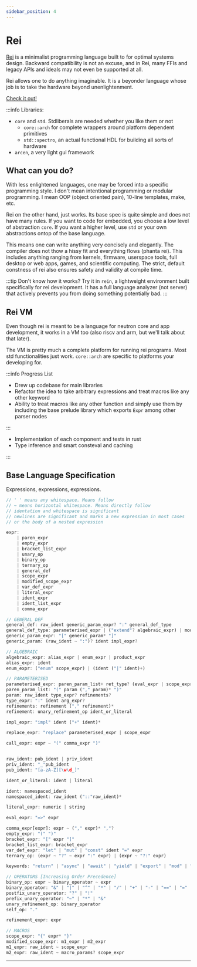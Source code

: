 ```yaml
---
sidebar_position: 4
---
```


# Rei

[Rei](https://hyperswine.github.io/rei) is a minimalist programming language built to for optimal systems design. Backward compatibility is not an excuse, and in Rei, many FFIs and legacy APIs and ideals may not even be supported at all.

Rei allows one to do anything imaginable. It is a beyonder language whose job is to take the hardware beyond unenlightenment.

[Check it out!](https://hyperswine.github.io/rei)

:::info
Libraries:

- `core` and `std`. Stdliberals are needed whether you like them or not
  - `core::arch` for complete wrappers around platform dependent primitives
  - `std::spectro`, an actual functional HDL for building all sorts of hardware
- `arcen`, a very light gui framework

## What can you do?

With less enlightened languages, one may be forced into a specific programming style. I don't mean intentional programming or modular programming. I mean OOP (object oriented pain), 10-line templates, make, etc.

Rei on the other hand, just works. Its base spec is quite simple and does not have many rules. If you want to code for embedded, you choose a low level of abstraction `core`. If you want a higher level, use `std` or your own abstractions ontop of the base language.

This means one can write anything very concisely and elegantly. The compiler does not thow a hissy fit and everything flows (phanta rei). This includes anything ranging from kernels, firmware, userspace tools, full desktop or web apps, games, and scientific computing. The strict, default constness of rei also ensures safety and validity at compile time.

:::tip
Don't know how it works? Try it in `rein`, a lightweight environment built specifically for rei development. It has a full language analyzer (not server) that actively prevents you from doing something potentially bad.
:::

## Rei VM

Even though rei is meant to be a language for neutron core and app development, it works in a VM too (also riscv and arm, but we'll talk about that later).

The VM is pretty much a complete platform for running rei programs. Most std functionalities just work. `core::arch` are specific to platforms your developing for.

:::info Progress List

- Drew up codebase for main libraries
- Refactor the idea to take arbitrary expressions and treat macros like any other keyword
- Ability to treat macros like any other function and simply use them by including the base prelude library which exports `Expr` among other parser nodes

:::

- Implementation of each component and tests in rust
- Type inference and smart consteval and caching

:::

## Base Language Specification

Expressions, expressions, expressions.

```rust
// ' ' means any whitespace. Means follow
// ~ means horizontal whitespace. Means directly follow
// identation and whitespace is significant
// newlines are significant and marks a new expression in most cases
// or the body of a nested expression

expr:
    | paren_expr
    | empty_expr
    | bracket_list_expr
    | unary_op
    | binary_op
    | ternary_op
    | general_def
    | scope_expr
    | modified_scope_expr
    | var_def_expr
    | literal_expr
    | ident_expr
    | ident_list_expr
    | comma_expr

// GENERAL DEF
general_def: raw_ident generic_param_expr? ":" general_def_type
general_def_type: parameterised_expr | ("extend"? algebraic_expr) | mod_scope | replace_expr
generic_param_expr: "[" generic_param* "]"
generic_param: (raw_ident ~ ":")? ident impl_expr?

// ALGEBRAIC
algebraic_expr: alias_expr | enum_expr | product_expr
alias_expr: ident
enum_expr: ("enum" scope_expr) | (ident ("|" ident)+)

// PARAMETERISED
parameterised_expr: paren_param_list+ ret_type? (eval_expr | scope_expr)
paren_param_list: "(" param ("," param)* ")"
param: raw_ident type_expr? refinements?
type_expr: ":" ident arg_expr?
refinements: refinement ("," refinement)*
refinement: unary_refinement_op ident_or_literal

impl_expr: "impl" ident ("+" ident)*

replace_expr: "replace" parameterised_expr | scope_expr

call_expr: expr ~ "(" comma_expr ")"


raw_ident: pub_ident | priv_ident
priv_ident: "_"pub_ident
pub_ident: "[a-zA-Z][\w\d_]"

ident_or_literal: ident | literal

ident: namespaced_ident
namespaced_ident: raw_ident ("::"raw_ident)*

literal_expr: numeric | string

eval_expr: "=>" expr

comma_expr[expr]: expr ~ ("," expr)* ","?
empty_expr: "(" ")"
bracket_expr: "[" expr "]"
bracket_list_expr: bracket_expr
var_def_expr: "let" | "mut" | "const" ident "=" expr
ternary_op: (expr ~ "?" ~ expr ":" expr) | (expr ~ "?:" expr)

keywords: "return" | "async" | "await" | "yield" | "export" | "mod" | "trait" | "impl" | "deref" | "ref"

// OPERATORS [Increasing Order Precedence]
binary_op: expr ~ binary_operator ~ expr
binary_operator: "&" | "|" | "^" | "*" | "/" | "+" | "-" | "==" | "="
postfix_unary_operator: "?" | "!"
prefix_unary_operator: "~" | "*" | "&"
unary_refinement_op: binary_operator
self_op: "."

refinement_expr: expr

// MACROS
scope_expr: "{" expr* "}"
modified_scope_expr: m1_expr | m2_expr
m1_expr: raw_ident ~ scope_expr
m2_expr: raw_ident ~ macro_params? scope_expr
```

---

<script src="https://giscus.app/client.js"
        data-repo="hyperswine/hyperswine.github.io"
        data-repo-id="R_kgDOGm36XA"
        data-category="Q&A"
        data-category-id="DIC_kwDOGm36XM4CcCgF"
        data-mapping="pathname"
        data-strict="0"
        data-reactions-enabled="1"
        data-emit-metadata="0"
        data-input-position="bottom"
        data-theme="preferred_color_scheme"
        data-lang="en"
        crossorigin="anonymous"
        async>
</script>
